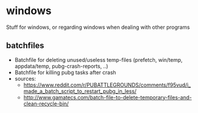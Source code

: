 # windows

Stuff for windows, or regarding windows when dealing with other programs

## batchfiles

- Batchfile for deleting unused/useless temp-files (prefetch, win/temp, appdata/temp, pubg-crash-reports, ..)
- Batchfile for killing pubg tasks after crash
- sources:
  - https://www.reddit.com/r/PUBATTLEGROUNDS/comments/f95vud/i_made_a_batch_script_to_restart_pubg_in_less/
  - http://www.gamatecs.com/batch-file-to-delete-temporary-files-and-clean-recycle-bin/
